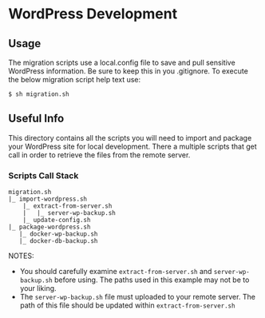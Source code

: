 # WordPress Development

## Usage

The migration scripts use a local.config file to save and pull sensitive WordPress information. Be sure to keep this in you .gitignore. To execute the below migration script help text use:

```
$ sh migration.sh 
```

## Useful Info

This directory contains all the scripts you will need to import and package your WordPress site for local development. There a multiple scripts that get call in order to retrieve the files from the remote server.

### Scripts Call Stack 

```
migration.sh
|_ import-wordpress.sh          
    |_ extract-from-server.sh
    |   |_ server-wp-backup.sh
    |_ update-config.sh
|_ package-wordpress.sh
   |_ docker-wp-backup.sh
   |_ docker-db-backup.sh
```

NOTES:
* You should carefully examine `extract-from-server.sh` and `server-wp-backup.sh` before using. The paths used in this example may not be to your liking.
* The `server-wp-backup.sh` file must uploaded to your remote server. The path of this file should be updated within `extract-from-server.sh` 